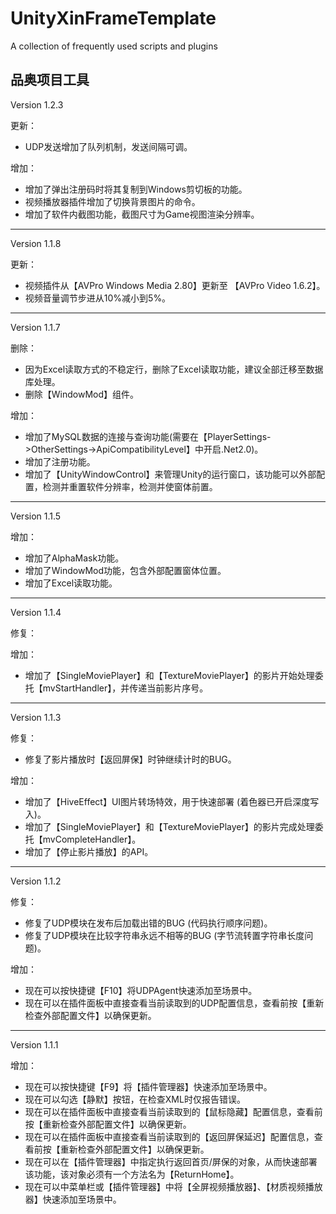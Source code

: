 # UnityXinFrameTemplate
A collection of frequently used scripts and plugins


品奥项目工具
----------------------

Version 1.2.3

更新：
- UDP发送增加了队列机制，发送间隔可调。

增加：
- 增加了弹出注册码时将其复制到Windows剪切板的功能。
- 视频播放器插件增加了切换背景图片的命令。
- 增加了软件内截图功能，截图尺寸为Game视图渲染分辨率。

----------------------

Version 1.1.8

更新：
- 视频插件从【AVPro Windows Media 2.80】更新至 【AVPro Video 1.6.2】。
- 视频音量调节步进从10%减小到5%。


----------------------

Version 1.1.7

删除：
- 因为Excel读取方式的不稳定行，删除了Excel读取功能，建议全部迁移至数据库处理。
- 删除【WindowMod】组件。

增加：
- 增加了MySQL数据的连接与查询功能(需要在【PlayerSettings->OtherSettings->ApiCompatibilityLevel】中开启.Net2.0)。
- 增加了注册功能。
- 增加了【UnityWindowControl】来管理Unity的运行窗口，该功能可以外部配置，检测并重置软件分辨率，检测并使窗体前置。

----------------------

Version 1.1.5

增加：
- 增加了AlphaMask功能。
- 增加了WindowMod功能，包含外部配置窗体位置。
- 增加了Excel读取功能。


----------------------

Version 1.1.4

修复：

增加：
- 增加了【SingleMoviePlayer】和【TextureMoviePlayer】的影片开始处理委托【mvStartHandler】，并传递当前影片序号。


----------------------

Version 1.1.3

修复：
- 修复了影片播放时【返回屏保】时钟继续计时的BUG。

增加：
- 增加了【HiveEffect】UI图片转场特效，用于快速部署 (着色器已开启深度写入)。
- 增加了【SingleMoviePlayer】和【TextureMoviePlayer】的影片完成处理委托【mvCompleteHandler】。
- 增加了【停止影片播放】的API。


----------------------

Version 1.1.2

修复：
- 修复了UDP模块在发布后加载出错的BUG (代码执行顺序问题)。
- 修复了UDP模块在比较字符串永远不相等的BUG (字节流转置字符串长度问题)。

增加：
- 现在可以按快捷键【F10】将UDPAgent快速添加至场景中。
- 现在可以在插件面板中直接查看当前读取到的UDP配置信息，查看前按【重新检查外部配置文件】以确保更新。

----------------------

Version 1.1.1

增加：
- 现在可以按快捷键【F9】将【插件管理器】快速添加至场景中。
- 现在可以勾选【静默】按钮，在检查XML时仅报告错误。
- 现在可以在插件面板中直接查看当前读取到的【鼠标隐藏】配置信息，查看前按【重新检查外部配置文件】以确保更新。
- 现在可以在插件面板中直接查看当前读取到的【返回屏保延迟】配置信息，查看前按【重新检查外部配置文件】以确保更新。
- 现在可以在【插件管理器】中指定执行返回首页/屏保的对象，从而快速部署该功能，该对象必须有一个方法名为【ReturnHome】。
- 现在可以中菜单栏或【插件管理器】中将【全屏视频播放器】、【材质视频播放器】快速添加至场景中。


